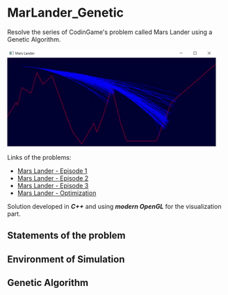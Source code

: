 
# MarLander_Genetic

Resolve the series of CodinGame's problem called Mars Lander using a Genetic Algorithm.

![gif](data/gif/level4.gif)

Links of the problems:
 - [Mars Lander - Episode 1](https://www.codingame.com/ide/puzzle/mars-lander-episode-1)
 - [Mars Lander - Episode 2](https://www.codingame.com/ide/puzzle/mars-lander-episode-2)
 - [Mars Lander - Episode 3](https://www.codingame.com/ide/puzzle/mars-lander-episode-3)
 - [Mars Lander - Optimization](https://www.codingame.com/ide/puzzle/mars-lander)

Solution developed in ***C++*** and using ***modern OpenGL*** for the visualization part.

## Statements of the problem



## Environment of Simulation



## Genetic Algorithm
